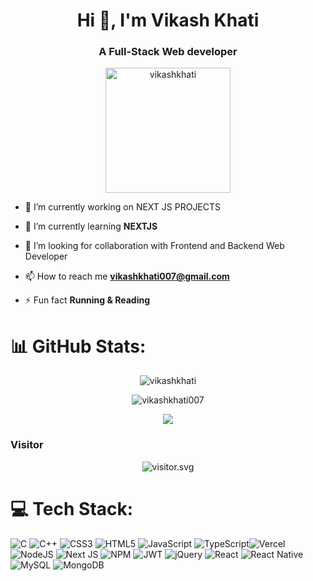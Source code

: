 <h1 align="center">Hi 👋, I'm Vikash Khati</h1>
<h3 align="center">A Full-Stack Web developer</h3>

<p align="center"> <img width="200" height="200" src="https://vikash-khati.vercel.app/favicon.png" alt="vikashkhati" /> </p>

- 🔭 I’m currently working on NEXT JS PROJECTS

- 🌱 I’m currently learning **NEXTJS**

- 👯 I’m looking for collaboration with Frontend and Backend Web Developer 

- 📫 How to reach me **vikashkhati007@gmail.com**

- ⚡ Fun fact **Running & Reading**
# 📊 GitHub Stats:
<p align="center"> <img src="https://github-readme-stats.vercel.app/api?username=vikashkhati007&show_icons=true&theme=red" alt="vikashkhati" />
<p align="center">
    <img align="center" src="https://github-readme-streak-stats.herokuapp.com/?user=vikashkhati007&theme=dark" alt="vikashkhati007" /></p>
<p align="center">
<img src="https://github-readme-stats.vercel.app/api/top-langs/?username=vikashkhati007&theme=vue">
</p> 

<h3 align="left">Visitor</h3>
<p align="center">
<img src="https://count.caliphdev.my.id/get/@vikashkhati007?theme=rule34" alt="visitor.svg">
</p>

# 💻 Tech Stack:
![C](https://img.shields.io/badge/c-%2300599C.svg?style=for-the-badge&logo=c&logoColor=white) ![C++](https://img.shields.io/badge/c++-%2300599C.svg?style=for-the-badge&logo=c%2B%2B&logoColor=white) ![CSS3](https://img.shields.io/badge/css3-%231572B6.svg?style=for-the-badge&logo=css3&logoColor=white) ![HTML5](https://img.shields.io/badge/html5-%23E34F26.svg?style=for-the-badge&logo=html5&logoColor=white) ![JavaScript](https://img.shields.io/badge/javascript-%23323330.svg?style=for-the-badge&logo=javascript&logoColor=%23F7DF1E) ![TypeScript](https://img.shields.io/badge/typescript-%23007ACC.svg?style=for-the-badge&logo=typescript&logoColor=white)![Vercel](https://img.shields.io/badge/vercel-%23000000.svg?style=for-the-badge&logo=vercel&logoColor=white) ![NodeJS](https://img.shields.io/badge/node.js-6DA55F?style=for-the-badge&logo=node.js&logoColor=white) ![Next JS](https://img.shields.io/badge/Next-black?style=for-the-badge&logo=next.js&logoColor=white) ![NPM](https://img.shields.io/badge/NPM-%23000000.svg?style=for-the-badge&logo=npm&logoColor=white) ![JWT](https://img.shields.io/badge/JWT-black?style=for-the-badge&logo=JSON%20web%20tokens) ![jQuery](https://img.shields.io/badge/jquery-%230769AD.svg?style=for-the-badge&logo=jquery&logoColor=white) ![React](https://img.shields.io/badge/react-%2320232a.svg?style=for-the-badge&logo=react&logoColor=%2361DAFB) ![React Native](https://img.shields.io/badge/react_native-%2320232a.svg?style=for-the-badge&logo=react&logoColor=%2361DAFB) ![MySQL](https://img.shields.io/badge/mysql-%2300f.svg?style=for-the-badge&logo=mysql&logoColor=white) ![MongoDB](https://img.shields.io/badge/MongoDB-%234ea94b.svg?style=for-the-badge&logo=mongodb&logoColor=white)
